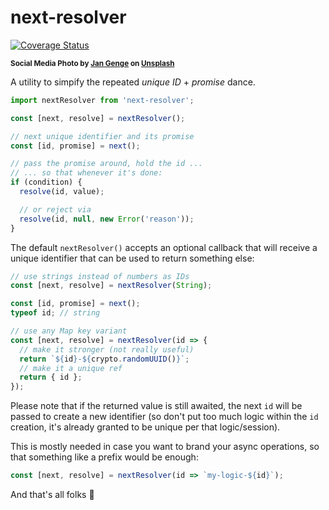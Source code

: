 # next-resolver

[![Coverage Status](https://coveralls.io/repos/github/WebReflection/next-resolver/badge.svg?branch=main)](https://coveralls.io/github/WebReflection/next-resolver?branch=main)

<sup>**Social Media Photo by [Jan Genge](https://unsplash.com/@jan_genge) on [Unsplash](https://unsplash.com/)**</sup>


A utility to simpify the repeated *unique ID* + *promise* dance.

```js
import nextResolver from 'next-resolver';

const [next, resolve] = nextResolver();

// next unique identifier and its promise
const [id, promise] = next();

// pass the promise around, hold the id ...
// ... so that whenever it's done:
if (condition) {
  resolve(id, value);

  // or reject via
  resolve(id, null, new Error('reason'));
}
```

The default `nextResolver()` accepts an optional callback that will receive a unique identifier that can be used to return something else:

```js
// use strings instead of numbers as IDs
const [next, resolve] = nextResolver(String);

const [id, promise] = next();
typeof id; // string

// use any Map key variant
const [next, resolve] = nextResolver(id => {
  // make it stronger (not really useful)
  return `${id}-${crypto.randomUUID()}`;
  // make it a unique ref
  return { id };
});
```

Please note that if the returned value is still awaited, the next `id` will be passed to create a new identifier (so don't put too much logic within the `id` creation, it's already granted to be unique per that logic/session).

This is mostly needed in case you want to brand your async operations, so that something like a prefix would be enough:

```js
const [next, resolve] = nextResolver(id => `my-logic-${id}`);
```

And that's all folks 🥕
